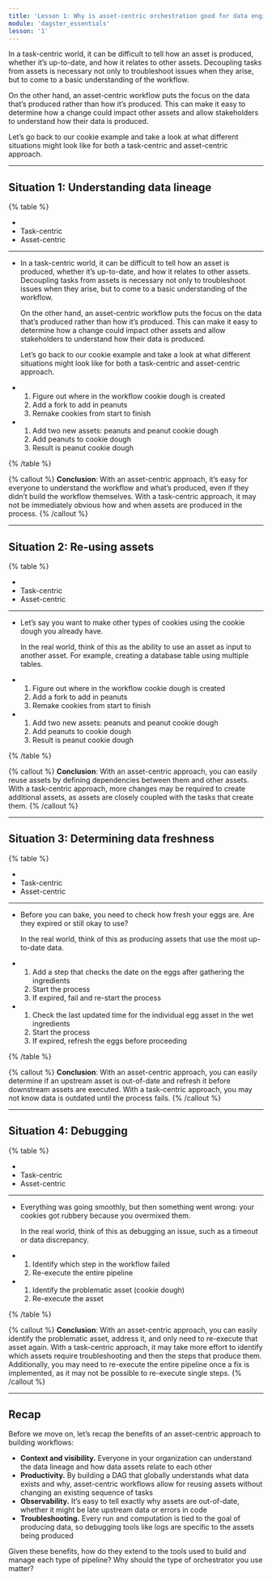 ```yaml
---
title: 'Lesson 1: Why is asset-centric orchestration good for data engineering?'
module: 'dagster_essentials'
lesson: '1'
---
```


In a task-centric world, it can be difficult to tell how an asset is produced, whether it’s up-to-date, and how it relates to other assets. Decoupling tasks from assets is necessary not only to troubleshoot issues when they arise, but to come to a basic understanding of the workflow.

On the other hand, an asset-centric workflow puts the focus on the data that’s produced rather than how it’s produced. This can make it easy to determine how a change could impact other assets and allow stakeholders to understand how their data is produced.

Let’s go back to our cookie example and take a look at what different situations might look like for both a task-centric and asset-centric approach.

---

## Situation 1: Understanding data lineage

{% table %}

-
- Task-centric
- Asset-centric

---

- In a task-centric world, it can be difficult to tell how an asset is produced, whether it’s up-to-date, and how it relates to other assets. Decoupling tasks from assets is necessary not only to troubleshoot issues when they arise, but to come to a basic understanding of the workflow.

  On the other hand, an asset-centric workflow puts the focus on the data that’s produced rather than how it’s produced. This can make it easy to determine how a change could impact other assets and allow stakeholders to understand how their data is produced.

  Let’s go back to our cookie example and take a look at what different situations might look like for both a task-centric and asset-centric approach.

- 1. Figure out where in the workflow cookie dough is created
  2. Add a fork to add in peanuts
  3. Remake cookies from start to finish

- 1. Add two new assets: peanuts and peanut cookie dough
  2. Add peanuts to cookie dough
  3. Result is peanut cookie dough

{% /table %}

{% callout %}
**Conclusion**: With an asset-centric approach, it’s easy for everyone to understand the workflow and what’s produced, even if they didn’t build the workflow themselves.
With a task-centric approach, it may not be immediately obvious how and when assets are produced in the process.
{% /callout %}

---

## Situation 2: Re-using assets

{% table %}

-
- Task-centric
- Asset-centric

---

- Let’s say you want to make other types of cookies using the cookie dough you already have.

  In the real world, think of this as the ability to use an asset as input to another asset. For example, creating a database table using multiple tables.

- 1. Figure out where in the workflow cookie dough is created
  2. Add a fork to add in peanuts
  3. Remake cookies from start to finish

- 1. Add two new assets: peanuts and peanut cookie dough
  2. Add peanuts to cookie dough
  3. Result is peanut cookie dough

{% /table %}

{% callout %}
**Conclusion**: With an asset-centric approach, you can easily reuse assets by defining dependencies between them and other assets.
With a task-centric approach, more changes may be required to create additional assets, as assets are closely coupled with the tasks that create them.
{% /callout %}

---

## Situation 3: Determining data freshness

{% table %}

-
- Task-centric
- Asset-centric

---

- Before you can bake, you need to check how fresh your eggs are. Are they expired or still okay to use?

  In the real world, think of this as producing assets that use the most up-to-date data.

- 1. Add a step that checks the date on the eggs after gathering the ingredients
  2. Start the process
  3. If expired, fail and re-start the process

- 1. Check the last updated time for the individual egg asset in the wet ingredients
  2. Start the process
  3. If expired, refresh the eggs before proceeding

{% /table %}

{% callout %}
**Conclusion**: With an asset-centric approach, you can easily determine if an upstream asset is out-of-date and refresh it before downstream assets are executed.
With a task-centric approach, you may not know data is outdated until the process fails.
{% /callout %}

---

## Situation 4: Debugging

{% table %}

-
- Task-centric
- Asset-centric

---

- Everything was going smoothly, but then something went wrong: your cookies got rubbery because you overmixed them.

  In the real world, think of this as debugging an issue, such as a timeout or data discrepancy.

- 1. Identify which step in the workflow failed
  2. Re-execute the entire pipeline

- 1. Identify the problematic asset (cookie dough)
  2. Re-execute the asset

{% /table %}

{% callout %}
**Conclusion**: With an asset-centric approach, you can easily identify the problematic asset, address it, and only need to re-execute that asset again.
With a task-centric approach, it may take more effort to identify which assets require troubleshooting and then the steps that produce them. Additionally, you may need to re-execute the entire pipeline once a fix is implemented, as it may not be possible to re-execute single steps.
{% /callout %}

---

## Recap

Before we move on, let’s recap the benefits of an asset-centric approach to building workflows:

- **Context and visibility.** Everyone in your organization can understand the data lineage and how data assets relate to each other
- **Productivity.** By building a DAG that globally understands what data exists and why, asset-centric workflows allow for reusing assets without changing an existing sequence of tasks
- **Observability.** It’s easy to tell exactly why assets are out-of-date, whether it might be late upstream data or errors in code
- **Troubleshooting.** Every run and computation is tied to the goal of producing data, so debugging tools like logs are specific to the assets being produced

Given these benefits, how do they extend to the tools used to build and manage each type of pipeline? Why should the type of orchestrator you use matter?
